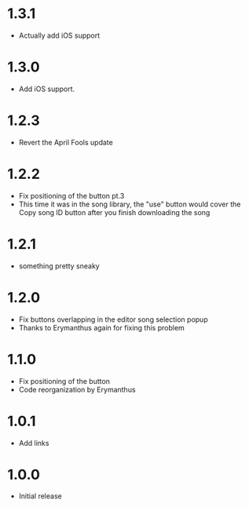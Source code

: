 # 1.3.1
- Actually add iOS support

# 1.3.0
- Add iOS support.

# 1.2.3
- Revert the April Fools update

# 1.2.2
- Fix positioning of the button pt.3
- This time it was in the song library, the "use" button would cover the Copy song ID button after you finish downloading the song

# 1.2.1
- something pretty sneaky

# 1.2.0
- Fix buttons overlapping in the editor song selection popup
- Thanks to Erymanthus again for fixing this problem

# 1.1.0
- Fix positioning of the button
- Code reorganization by Erymanthus

# 1.0.1
- Add links

# 1.0.0
- Initial release
